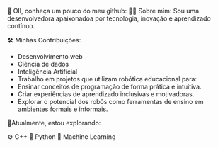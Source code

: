 🤖  OII, conheça um pouco do meu github:
👨‍💻 Sobre mim:
Sou uma desenvolvedora apaixonadoa por tecnologia, inovação e aprendizado contínuo.

🛠️ Minhas Contribuições:

- Desenvolvimento web
- Ciência de dados
- Inteligência Artificial
- Trabalho em projetos que utilizam robótica educacional para:
- Ensinar conceitos de programação de forma prática e intuitiva.
- Criar experiências de aprendizado inclusivas e motivadoras.
- Explorar o potencial dos robôs como ferramentas de ensino em ambientes formais e informais.
  
🚀Atualmente, estou explorando:

⚙️ C++
🐍 Python
🤖 Machine Learning 
